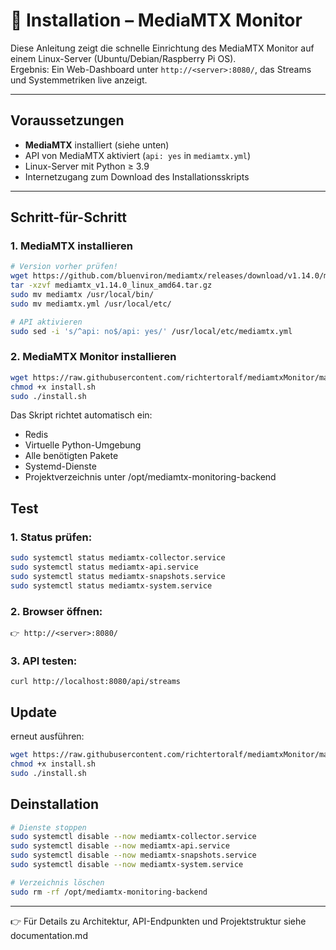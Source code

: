 # 🚀 Installation – MediaMTX Monitor

Diese Anleitung zeigt die schnelle Einrichtung des MediaMTX Monitor auf einem Linux-Server (Ubuntu/Debian/Raspberry Pi OS).  
Ergebnis: Ein Web-Dashboard unter `http://<server>:8080/`, das Streams und Systemmetriken live anzeigt.

---

## Voraussetzungen
- **MediaMTX** installiert (siehe unten)
- API von MediaMTX aktiviert (`api: yes` in `mediamtx.yml`)
- Linux-Server mit Python ≥ 3.9
- Internetzugang zum Download des Installationsskripts

---

## Schritt-für-Schritt

### 1. MediaMTX installieren
```bash
# Version vorher prüfen!
wget https://github.com/bluenviron/mediamtx/releases/download/v1.14.0/mediamtx_v1.14.0_linux_amd64.tar.gz
tar -xzvf mediamtx_v1.14.0_linux_amd64.tar.gz
sudo mv mediamtx /usr/local/bin/
sudo mv mediamtx.yml /usr/local/etc/

# API aktivieren
sudo sed -i 's/^api: no$/api: yes/' /usr/local/etc/mediamtx.yml
```

### 2. MediaMTX Monitor installieren
```bash
wget https://raw.githubusercontent.com/richtertoralf/mediamtxMonitor/main/install.sh
chmod +x install.sh
sudo ./install.sh
```
Das Skript richtet automatisch ein:

- Redis
- Virtuelle Python-Umgebung
- Alle benötigten Pakete
- Systemd-Dienste
- Projektverzeichnis unter /opt/mediamtx-monitoring-backend

## Test
### 1. Status prüfen:
```bash
sudo systemctl status mediamtx-collector.service
sudo systemctl status mediamtx-api.service
sudo systemctl status mediamtx-snapshots.service
sudo systemctl status mediamtx-system.service
```

### 2. Browser öffnen:

`👉 http://<server>:8080/`

### 3. API testen:
```
curl http://localhost:8080/api/streams
```

## Update
erneut ausführen:
```bash
wget https://raw.githubusercontent.com/richtertoralf/mediamtxMonitor/main/install.sh
chmod +x install.sh
sudo ./install.sh
```

## Deinstallation
```bash
# Dienste stoppen
sudo systemctl disable --now mediamtx-collector.service
sudo systemctl disable --now mediamtx-api.service
sudo systemctl disable --now mediamtx-snapshots.service
sudo systemctl disable --now mediamtx-system.service

# Verzeichnis löschen
sudo rm -rf /opt/mediamtx-monitoring-backend
```
---
👉 Für Details zu Architektur, API-Endpunkten und Projektstruktur siehe documentation.md

